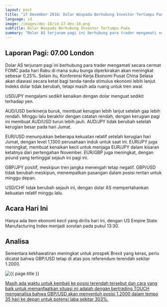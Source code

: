 ```yaml
---
layout: post
title: "17 Desember 2018: Dolar Waspada Berhubung Investor Tertumpu Pada"
language: id
image: /images/dec-18/id-17-dec-18.png
subtitle: Dolar Waspada Berhubung Investor Tertumpu Pada
summary: "Dolar AS terjunam pagi ini berhubung para trader mengamati secara cermat FOMC pada hari Rabu di mana suku bunga diperkirakan akan meningkat sebesar 0,25%. Selain itu, Konferensi Kerja Ekonomi Pusat China Selasa akan diawasi secara ketat bagi tanda-tanda stimulus ekonomi lebih lanjut"
---
```

## Laporan Pagi: 07.00 London

Dolar AS terjunam pagi ini berhubung para trader mengamati secara cermat FOMC pada hari Rabu di mana suku bunga diperkirakan akan meningkat sebesar 0,25%. Selain itu, Konferensi Kerja Ekonomi Pusat China Selasa akan diawasi secara ketat bagi tanda-tanda stimulus ekonomi lebih lanjut. Indeks dolar tidak berubah, tetapi masih ada ruang untuk tren awal.

USD/JPY mengalami sedikit kenaikan dengan dolar menguat sedikit terhadap yen.

AUD/USD berkinerja buruk, membuat kerugian lebih lanjut setelah gap lebih rendah. Minggu lalu berakhir dengan catatan rendah, dengan kerugian pagi ini membuat AUD/USD turun lebih jauh. AUD/JPY tidak berubah setelah kerugian besar pada hari Jumat.

EUR/USD menunjukkan beberapa kekuatan relatif setelah kerugian hari Jumat, dengan level 1,1300 perusahaan induk untuk saat ini. EUR/JPY juga meningkat, membuat kenaikan kecil untuk menjaga EUR/JPY dalam kisaran ketatnya dari pertengahan November. EUR/GBP juga meningkat, dengan pound yang tertinggal sejauh ini pagi ini.

GBP/JPY positif, meskipun tren jangka menengah tetap negatif. GBP/USD tidak berubah meskipun, menempatkan pasangan dalam posisi rentan untuk minggu depan.

USD/CHF tidak berubah sejauh ini, dengan dolar AS mempertahankan kekuatan relatif minggu lalu.

## Acara Hari Ini

Hanya ada item ekonomi kecil yang dirilis hari ini, dengan US Empire State Manufacturing Index menjadi sorotan pada pukul 13:30.

## Analisa

Sementara kekhawatiran meningkat untuk prospek Brexit yang keras, perlu dicatat bahwa GBP/USD tetap di atas pos referendum terendah sekitar 1.2000.

<img src="{{ site.url }}/images/dec-18/id-17-dec-18.png" alt="{{ page.title }}" title="{{ page.title }}">

<a href="%LINK%%?currency=USD&market=forex&underlying=frxGBPUSD&formname=touchnotouch&duration_amount=35&duration_units=d&amount=10&amount_type=stake&expiry_type=duration&barrier=1.2000" target="_blank" rel="noopener">Masih ada waktu untuk kembali ke posisi terendah tersebut dan cara yang baik untuk memanfaatkan situasi ini adalah dengan bertrading TOUCH menganalisa bahwa GBP/USD akan menyentuh posisi 1.2000 dalam tempo 35 hari ke depan untuk potensi laba sekitar 303%.</a>
